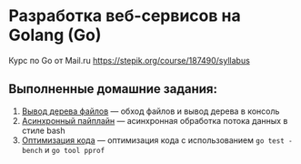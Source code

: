 # Разработка веб-сервисов на Golang (Go)

Курс по Go от Mail.ru
https://stepik.org/course/187490/syllabus

## Выполненные домашние задания:

1. [Вывод дерева файлов](hw1-tree) — обход файлов и вывод дерева в консоль
2. [Асинхронный пайплайн](hw2-signer) — асинхронная обработка потока данных в стиле bash
3. [Оптимизация кода](hw3-bench) — оптимизация кода с использованием `go test -bench` и `go tool pprof`
